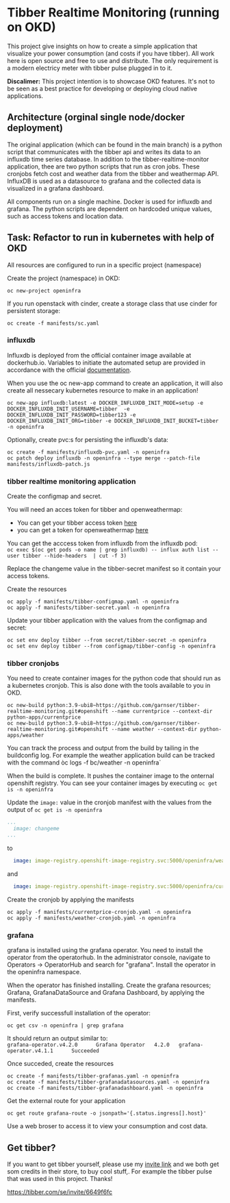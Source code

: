 # Tibber Realtime Monitoring (running on OKD)

This project give insights on how to create a simple application that visualize your power consumption (and costs if you have tibber). All work here is open source and free to use and distribute. The only requirement is a modern electricy meter with tibber pulse plugged in to it.

**Discalimer:** This project intention is to showcase OKD features. It's not to be seen as a best practice for developing or deploying cloud native applications. 

## Architecture (orginal single node/docker deployment)
The original application (which can be found in the main branch) is a python script that communicates with the tibber api and writes its data to an influxdb time series database. In addition to the tibber-realtime-monitor application, thee are two python scripts that run as cron jobs. These cronjobs fetch cost and weather data from the tibber and weathermap API. InfluxDB is used as a datasource to grafana and the collected data is visualized in a grafana dashboard.

All components run on a single machine. Docker is used for influxdb and grafana. The python scripts are dependent on hardcoded unique values, such as access tokens and location data.

## Task: Refactor to run in kubernetes with help of OKD

All resources are configured to run in a specific project (namespace)

Create the project (namespace) in OKD:

``` 
oc new-project openinfra
```

If you run openstack with cinder, create a storage class that use cinder for persistent storage:

```
oc create -f manifests/sc.yaml
```

### influxdb
Influxdb is deployed from the official container image available at dockerhub.io. Variables to initiate the automated setup are provided in accordance with the official [documentation](https://hub.docker.com/_/influxdb).

When you use the oc new-app command to create an application, it will also create all nessecary kubernetes resource to make in an application! 

```
oc new-app influxdb:latest -e DOCKER_INFLUXDB_INIT_MODE=setup -e DOCKER_INFLUXDB_INIT_USERNAME=tibber  -e DOCKER_INFLUXDB_INIT_PASSWORD=tibber123 -e DOCKER_INFLUXDB_INIT_ORG=tibber -e DOCKER_INFLUXDB_INIT_BUCKET=tibber -n openinfra
```

Optionally, create pvc:s for persisting the influxdb's data:
```
oc create -f manifests/influxdb-pvc.yaml -n openinfra
oc patch deploy influxdb -n openinfra --type merge --patch-file manifests/influxdb-patch.js
```
### tibber realtime monitoring application
Create the configmap and secret.

You will need an acces token for tibber and openweathermap:

- You can get your tibber access token [here](https://developer.tibber.com/settings/accesstoken)
- you can get a token for openweathermap [here](https://openweathermap.org/)

You can get the acccess token from influxdb from the influxdb pod:<br>
`oc exec $(oc get pods -o name | grep influxdb) -- influx auth list --user tibber --hide-headers  | cut -f 3)`

Replace the changeme value in the tibber-secret manifest so it contain your access tokens.

Create the resources
```
oc apply -f manifests/tibber-configmap.yaml -n openinfra
oc apply -f manifests/tibber-secret.yaml -n openinfra
```

Update your tibber application with the values from the configmap and secret:
```
oc set env deploy tibber --from secret/tibber-secret -n openinfra
oc set env deploy tibber --from configmap/tibber-config -n openinfra
```
### tibber cronjobs
You need to create container images for the python code that should run as a kubernetes cronjob. This is also done with the tools available to you in OKD.

```
oc new-build python:3.9-ubi8~https://github.com/garnser/tibber-realtime-monitoring.git#openshift --name currentprice --context-dir python-apps/currentprice
oc new-build python:3.9-ubi8~https://github.com/garnser/tibber-realtime-monitoring.git#openshift --name weather --context-dir python-apps/weather
```

You can track the process and output from the build by tailing in the buildconfig log. For example the weather application build can be tracked with the command òc logs -f bc/weather -n openinfra`

When the build is complete. It pushes the container image to the onternal openshift registry. You can see your container images by executing `oc get is -n openinfra`

Update the `image:` value in the cronjob manifest with the values from the output of `oc get is -n openinfra`

```yaml
...
  image: changeme
...
```
to
```yaml
  image: image-registry.openshift-image-registry.svc:5000/openinfra/weather
```
and 
```yaml
  image: image-registry.openshift-image-registry.svc:5000/openinfra/currentprice
```

Create the cronjob by applying the manifests
```
oc apply -f manifests/currentprice-cronjob.yaml -n openinfra
oc apply -f manifests/weather-cronjob.yaml -n openinfra
```

### grafana
grafana is installed using the grafana operator. You need to install the operator from the operatorhub. In the administrator console, navigate to Operators -> OperatorHub and search for "grafana". Install the operator in the openinfra namespace.

When the operator has finished installing. Create the grafana resources; Grafana, GrafanaDataSource and Grafana Dashboard, by applying the manifests.

First, verify successfull installation of the operator:

`oc get csv -n openinfra | grep grafana`

It should return an output similar to:<br>
`grafana-operator.v4.2.0      Grafana Operator   4.2.0   grafana-operator.v4.1.1      Succeeded`

Once succeded, create the resources
```
oc create -f manifests/tibber-grafanas.yaml -n openinfra
oc create -f manifests/tibber-grafanadatasources.yaml -n openinfra
oc create -f manifests/tibber-grafanadashboard.yaml -n openinfra
```
Get the external route for your application

`oc get route grafana-route -o jsonpath='{.status.ingress[].host}'`

Use a web broser to access it to view your consumption and cost data.

## Get tibber?
If you want to get tibber yourself, please use my [invite link](https://tibber.com/se/invite/6649f6fc) and we both get som credits in their store, to buy cool stuff,. For example the tibber pulse that was used in this project. Thanks!

https://tibber.com/se/invite/6649f6fc
